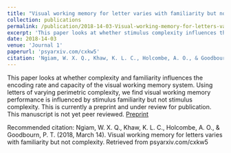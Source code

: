 ```yaml
---
title: "Visual working memory for letter varies with familiarity but not complexity"
collection: publications
permalink: /publication/2018-14-03-Visual-working-memory-for-letters-varies-with-familiarity-but-not-complexity
excerpt: 'This paper looks at whether stimulus complexity influences the encoding rate and capacity of the visual working memory system. Using letters of varying perimetric complexity, we find visual working memory performance is influenced by stimulus familiarity but not stimulus complexity.'
date: 2018-14-03
venue: 'Journal 1'
paperurl: 'psyarxiv.com/cxkw5'
citation: 'Ngiam, W. X. Q., Khaw, K. L. C., Holcombe, A. O., & Goodbourn, P. T. (2018, March 14). Visual working memory for letters varies with familiarity but not complexity. Retrieved from psyarxiv.com/cxkw5'
---
```

This paper looks at whether complexity and familiarity influences the encoding rate and capacity of the visual working memory system. Using letters of varying perimetric complexity, we find visual working memory performance is influenced by stimulus familiarity but not stimulus complexity. This is currently a preprint and under review for publication. This manuscript is not yet peer reviewed.
[Preprint](https://psyarxiv.com/cxkw5)

Recommended citation: Ngiam, W. X. Q., Khaw, K. L. C., Holcombe, A. O., & Goodbourn, P. T. (2018, March 14). Visual working memory for letters varies with familiarity but not complexity. Retrieved from psyarxiv.com/cxkw5